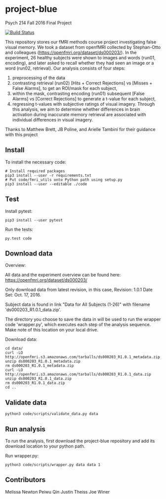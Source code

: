 # project-blue

Psych 214 Fall 2016 Final Project

[![Build Status](https://travis-ci.org/psych-214-fall-2016/project-blue.svg?branch=master)](https://travis-ci.org/psych-214-fall-2016/project-blue)

This repository stores our fMRI methods course project investigating false visual memory. We took a dataset from openfMRI collected by Stephan-Otto and colleagues (https://openfmri.org/dataset/ds000203/). In the experiment, 26 healthy subjects were shown to images and words (run01, encoding), and later asked to recall whether they had seen an image or a word (run02, retrieval). 
Our analysis consists of four steps: 
1) preprocessing of the data
2) contrasting retrieval (run02) [Hits + Correct Rejections] vs [Misses + False Alarms], to get an ROI/mask for each subject, 
3) within the mask, contrasting encoding (run01) subsequent [False Alarms] vs [Correct Rejections] to generate a t-value for each subject, 
4) regressing t-values with subjective ratings of visual imagery. 
Through this analysis, we aim to determine whether differences in brain activation during inaccurate memory retrieval are associated with individual differences in visual imagery.

Thanks to Matthew Brett, JB Poline, and Arielle Tambini for their guidance with this project

## Install

To install the necessary code:

    # Install required packages
    pip3 install --user -r requirements.txt
    # Put code/fmri_utils onto Python path using setup.py
    pip3 install --user --editable ./code

## Test

Install pytest:

    pip3 install --user pytest

Run the tests:

    py.test code

## Download data
Overview:

All data and the experiment overview can be found here: https://openfmri.org/dataset/ds000203/

Only download data from latest revision, in this case, Revision: 1.0.1 Date Set: Oct. 17, 2016.

Subject data is found in link "Data for All Subjects (1-26)" with filename 'ds000203_R1.0.1_data.zip'.

The directory you choose to save the data in will be used to run the wrapper code 'wrapper.py', which executes each step of the analysis sequence. Make note of this location on your local drive.

Download data:

    cd data/
    curl -LO http://openfmri.s3.amazonaws.com/tarballs/ds000203_R1.0.1_metadata.zip
    unzip ds000203_R1.0.1_metadata.zip
    rm ds000203_R1.0.1_metadata.zip
    curl -LO http://openfmri.s3.amazonaws.com/tarballs/ds000203_R1.0.1_data.zip
    unzip ds000203_R1.0.1_data.zip
    rm ds000203_R1.0.1_data.zip
    cd ..

## Validate data

    python3 code/scripts/validate_data.py data

## Run analysis

To run the analysis, first download the project-blue repository and add its download location to your python path.

Run wrapper.py:

    python3 code/scripts/wrapper.py data data 1
    
## Contributors

Melissa Newton
Peiwu Qin
Justin Theiss
Joe Winer
